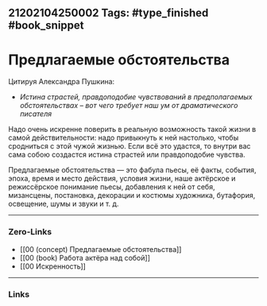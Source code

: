 21202104250002
Tags: #type_finished #book_snippet
---
# Предлагаемые обстоятельства

Цитируя Александра Пушкина:
 - *Истина страстей, правдоподобие чувствований в предполагаемых обстоятельствах – вот чего требует наш ум от драматического писателя*
 
 Надо очень искренне поверить в реальную возможность такой жизни в  самой действительности: надо привыкнуть к ней настолько, чтобы сродниться с этой чужой жизнью. Если всё это удастся, то внутри вас сама собою создастся истина страстей или правдоподобие чувства. 
 
 Предлагаемые обстоятельства — это фабула пьесы, её факты, события, эпоха, время и место действия, условия жизни, наше актёрское и режиссёрское понимание пьесы, добавления к ней от себя, мизансцены, постановка, декорации и костюмы художника, бутафория, освещение, шумы и звуки и т. д.

---
### Zero-Links
- [[00 (concept) Предлагаемые обстоятельства]]
- [[00 (book) Работа актёра над собой]]
- [[00 Искренность]]
---
### Links